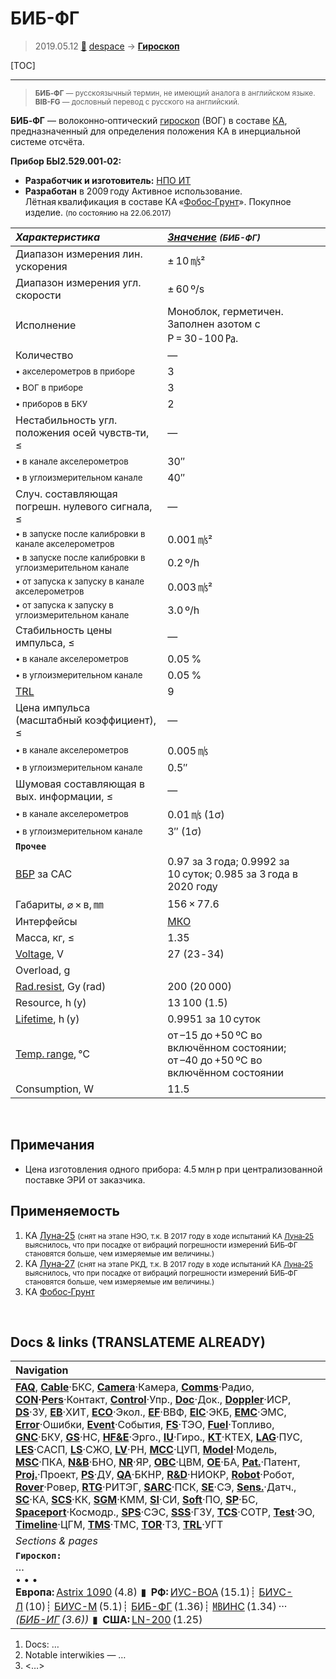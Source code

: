 # БИБ-ФГ
> 2019.05.12 [🚀](../index/index.md) [despace](index.md) → **[Гироскоп](iu.md)**

[TOC]

---

> <small>**БИБ‑ФГ** — русскоязычный термин, не имеющий аналога в английском языке. **BIB-FG** — дословный перевод с русского на английский.</small>

**БИБ‑ФГ** — волоконно‑оптический [гироскоп](iu.md) (ВОГ) в составе [КА](sc.md), предназначенный для определения положения КА в инерциальной системе отсчёта.

**Прибор БЫ2.529.001‑02:**

   - **Разработчик и изготовитель:** [НПО ИТ](zz_npoit.md)
   - **Разработан** в 2009 году Активное использование. Лётная квалификация в составе КА «[Фобос‑Грунт](фобос_грунт.md)». Покупное изделие. <small>(по состоянию на 22.06.2017)</small>

<small>

|*Характеристика*|*[Значение](si.md) <small>(БИБ-ФГ)</small>*|
|:--|:--|
|Диапазон измерения лин. ускорения|± 10 ㎧²|
|Диапазон измерения угл. скорости|± 60 º/s|
|Исполнение|Моноблок, герметичен.   Заполнен азотом с P = 30 ‑ 100 ㎩.|
|Количество|—|
|<small>• акселерометров в приборе</small>|3|
|<small>• ВОГ в приборе</small>|3|
|<small>• приборов в БКУ</small>|2|
|Нестабильность угл. положения осей чувств‑ти, ≤|—|
|<small>• в канале акселерометров</small>|30″|
|<small>• в углоизмерительном канале</small>|40″|
|Случ. составляющая погрешн. нулевого сигнала, ≤|—|
|<small>• в запуске после калибровки в канале акселерометров</small>|0.001 ㎧²|
|<small>• в запуске после калибровки в углоизмерительном канале</small>|0.2 º/h|
|<small>• от запуска к запуску в канале акселерометров</small>|0.003 ㎧²|
|<small>• от запуска к запуску в углоизмерительном канале</small>|3.0 º/h|
|Стабильность цены импульса, ≤|—|
|<small>• в канале акселерометров</small>|0.05 %|
|<small>• в углоизмерительном канале</small>|0.05 %|
|[TRL](trl.md)|9|
|Цена импульса (масштабный коэффициент), ≤|—|
|<small>• в канале акселерометров</small>|0.005 ㎧|
|<small>• в углоизмерительном канале</small>|0.5″|
|Шумовая составляющая в вых. информации, ≤|—|
|<small>• в канале акселерометров</small>|0.01 ㎧ (1σ)|
|<small>• в углоизмерительном канале</small>|3″ (1σ)|
|**`Прочее`**| |
|[ВБР](qa.md) за САС|0.97 за 3 года; 0.9992 за 10 суток; 0.985 за 3 года в 2020 году|
|Габариты, ⌀ × в, ㎜|156 × 77.6|
|Интерфейсы|[МКО](mil_std_1553.md)|
|Масса, кг, ≤|1.35|
|[Voltage](voltage.md), V|27 (23 ‑ 34)|
|Overload, g| |
|[Rad.resist](ion_rad.md), Gy (rad)|200 (20 000)|
|Resource, h (y)|13 100 (1.5)|
|[Lifetime](lifetime.md), h (y)|0.9951 за 10 суток|
|[Temp. range](tcs.md), ℃|от –15 до +50 ºС во включённом состоянии;<br> от –40 до +50 ºС во включённом состоянии|
|Consumption, W|11.5|

</small>



<p style="page-break-after:always"> </p>

## Примечания
   - Цена изготовления одного прибора: 4.5 млн р при централизованной поставке ЭРИ от заказчика.



## Применяемость
   1. КА [Луна‑25](луна_25.md) <small>(снят на этапе НЭО, т.к. В 2017 году в ходе испытаний КА [Луна‑25](луна_25.md) выяснилось, что при посадке от вибраций погрешности измерений БИБ‑ФГ становятся больше, чем измеряемые им величины.)</small>
   1. КА [Луна‑27](луна_27.md) <small>(снят на этапе РКД, т.к. В 2017 году в ходе испытаний КА [Луна‑25](луна_25.md) выяснилось, что при посадке от вибраций погрешности измерений БИБ‑ФГ становятся больше, чем измеряемые им величины.)</small>
   1. КА [Фобос‑Грунт](фобос_грунт.md)



<p style="page-break-after:always"> </p>

## Docs & links (TRANSLATEME ALREADY)
|Navigation|
|:--|
|**[FAQ](faq.md)**, **[Cable](cable.md)**·БКС, **[Camera](cam.md)**·Камера, **[Comms](comms.md)**·Радио, **[CON](contact.md)·[Pers](person.md)**·Контакт, **[Control](control.md)**·Упр., **[Doc](doc.md)**·Док., **[Doppler](doppler.md)**·ИСР, **[DS](ds.md)**·ЗУ, **[EB](eb.md)**·ХИТ, **[ECO](ecology.md)**·Экол., **[EF](ef.md)**·ВВФ, **[ElC](elc.md)**·ЭКБ, **[EMC](emc.md)**·ЭМС, **[Error](error.md)**·Ошибки, **[Event](event.md)**·События, **[FS](fs.md)**·ТЭО, **[Fuel](fuel.md)**·Топливо, **[GNC](gnc.md)**·БКУ, **[GS](scs.md)**·НС, **[HF&E](hfe.md)**·Эрго., **[IU](iu.md)**·Гиро., **[KT](kt.md)**·КТЕХ, **[LAG](lag.md)**·ПУC, **[LES](les.md)**·САСП, **[LS](ls.md)**·СЖО, **[LV](lv.md)**·РН, **[MCC](mcc.md)**·ЦУП, **[Model](model.md)**·Модель, **[MSC](sc.md)**·ПКА, **[N&B](nnb.md)**·БНО, **[NR](nr.md)**·ЯР, **[OBC](obc.md)**·ЦВМ, **[OE](oe.md)**·БА, **[Pat.](патент.md)**·Патент, **[Proj.](project.md)**·Проект, **[PS](ps.md)**·ДУ, **[QA](qa.md)**·БКНР, **[R&D](rnd.md)**·НИОКР, **[Robot](robotics.md)**·Робот, **[Rover](rover.md)**·Ровер, **[RTG](rtg.md)**·РИТЭГ, **[SARC](sarc.md)**·ПСК, **[SE](se.md)**·СЭ, **[Sens.](sensor.md)**·Датч., **[SC](sc.md)**·КА, **[SCS](scs.md)**·КК, **[SGM](sgm.md)**·КММ, **[SI](si.md)**·СИ, **[Soft](soft.md)**·ПО, **[SP](sp.md)**·БС, **[Spaceport](spaceport.md)**·Космодр., **[SPS](sps.md)**·СЭС, **[SSS](sss.md)**·ГЗУ, **[TCS](tcs.md)**·СОТР, **[Test](test.md)**·ЭО, **[Timeline](timeline.md)**·ЦГМ, **[TMS](tms.md)**·ТМС, **[TOR](tor.md)**·ТЗ, **[TRL](trl.md)**·УГТ|
|*Sections & pages*|
|**`Гироскоп:`**<br> …<br>• • •<br> **Европа:** [Astrix 1090](astrix_1090.md) (4.8)  ▮  **РФ:** [ИУС-ВОА](ius_voa.md) (15.1)┊ [БИУС-Л](bius_l.md) (10)┊ [БИУС-М](bius_m.md) (5.1)┊ [БИБ-ФГ](bib_fg.md) (1.36)┊ [㎆ИНС](mbins.md) (1.34) ··· *([БИБ-ИГ](bib_ig.md) (3.6))*  ▮  **США:** [LN-200](ln_200.md) (1.25)|

   1. Docs: …
   1. Notable interwikies — …
   1. <…>
